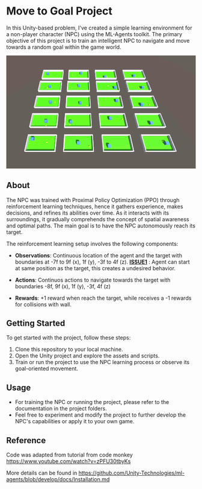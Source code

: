 # Move to Goal Project

In this Unity-based problem, I've created a simple learning environment for a non-player character (NPC) using the ML-Agents toolkit. The primary objective of this project is to train an intelligent NPC to navigate and move towards a random goal within the game world.

![Demo Gif](demo.gif)

## About

The NPC was trained with Proximal Policy Optimization (PPO) through reinforcement learning techniques, hence it gathers experience, makes decisions, and refines its abilities over time. As it interacts with its surroundings, it gradually comprehends the concept of spatial awareness and optimal paths. The main goal is to have the NPC autonomously reach its target.

The reinforcement learning setup involves the following components:

- **Observations**: Continuous location of the agent and the target with boundaries at -7f to 9f (x), 1f (y), -3f to 4f (z). **[ISSUE1](https://github.com/ramonlins/AI-Driven-Game-NPCs/issues/1)** : Agent can start at same position as the target, this creates a undesired behavior.

- **Actions**: Continuos actions to navigate towards the target with boundaries -8f, 9f (x), 1f (y), -3f, 4f (z)

- **Rewards**: +1 reward when reach the target, while receives a -1 rewards for collisions with wall.

## Getting Started

To get started with the project, follow these steps:

1. Clone this repository to your local machine.
2. Open the Unity project and explore the assets and scripts.
3. Train or run the project to use the NPC learning process or observe its goal-oriented movement.

## Usage

- For training the NPC or running the project, please refer to the documentation in the project folders.
- Feel free to experiment and modify the project to further develop the NPC's capabilities or apply it to your own game.

## Reference
Code was adapted from tutorial from code monkey https://www.youtube.com/watch?v=zPFU30tbyKs

More details can be found in https://github.com/Unity-Technologies/ml-agents/blob/develop/docs/Installation.md
